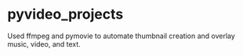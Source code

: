 # pyvideo_projects
Used ffmpeg and pymovie to automate thumbnail creation and overlay music, video, and text. 
